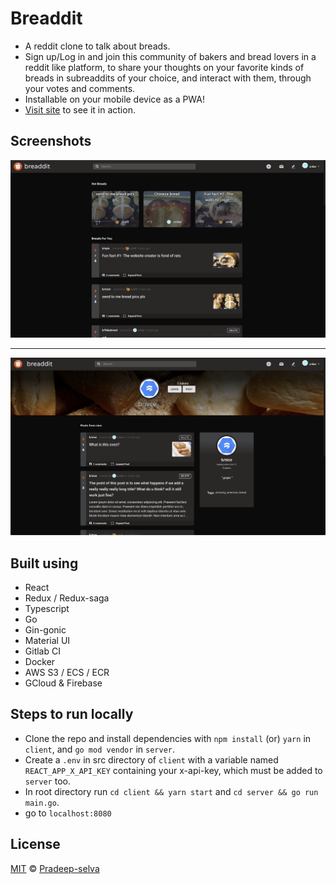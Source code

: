 # Breaddit

- A reddit clone to talk about breads.
- Sign up/Log in and join this community of bakers and bread lovers in a reddit like platform,
  to share your thoughts on your favorite kinds of breads in subreaddits of your choice,
  and interact with them, through your votes and comments.
- Installable on your mobile device as a PWA!
- [Visit site](https://breadddit.web.app/) to see it in action.

## Screenshots

![home](./client/src/Assets/ss.png)

---

![sub](./client/src/Assets/ss-2.png)

## Built using

- React
- Redux / Redux-saga
- Typescript
- Go
- Gin-gonic
- Material UI
- Gitlab CI
- Docker
- AWS S3 / ECS / ECR
- GCloud & Firebase

## Steps to run locally

- Clone the repo and install dependencies with `npm install` (or) `yarn` in `client`, and `go mod vendor` in `server`.
- Create a `.env` in src directory of `client` with a variable named `REACT_APP_X_API_KEY` containing your x-api-key, which must be added to `server` too.
- In root directory run `cd client && yarn start` and `cd server && go run main.go`.
- go to `localhost:8080`

## License

[MIT](LICENSE) © [Pradeep-selva](https://github.com/Pradeep-selva)
